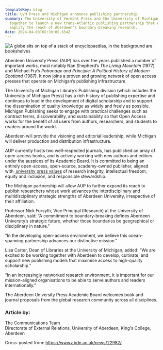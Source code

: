 ```yaml
---
templateKey: blog
title: UVM Press and Michigan announce publishing partnership
summary: The University of Vermont Press and the University of Michigan have come
  together to launch a new trans-Atlantic publishing partnership that will
  amplify the reach of Aberdeen's boundary-breaking research.
date: 2024-04-03T08:30:05.554Z
---
```



![A globe sits on top of a stack of encyclopaedias, in the background are bookshelves](https://www.abdn.ac.uk/img/460x/news/images/books_globe.jpg)



Aberdeen University Press (AUP) has over the years published a number of important works, most notably Nan Shepherd’s *The Living Mountain* (1977) and Michael Fry’s *Patronage and Principle: A Political History of Modern Scotland* (1987). It now joins a proven and growing network of open access presses that operate on Michigan’s publishing infrastructure.

The University of Michigan Library’s Publishing division (which includes the University of Michigan Press) has a rich history of publishing expertise and continues to lead in the development of digital scholarship and to support the dissemination of quality knowledge as widely and freely as possible. Michigan Publishing seeks to engage with practical challenges such as contract terms, discoverability, and sustainability so that Open Access works for the benefit of all users from authors, researchers, and students to readers around the world.

Aberdeen will provide the visioning and editorial leadership, while Michigan will deliver production and distribution infrastructure.

AUP currently hosts two well-respected journals, has published an array of open-access books, and is actively working with new authors and editors under the auspices of its Academic Board. It is committed to being an entirely open-access, open-source, academy-owned publisher, aligned with [ university press values](https://aupresses.org/about-aupresses/our-core-values/) of research integrity, intellectual freedom, equity and inclusion, and responsible stewardship. 

The Michigan partnership will allow AUP to further expand its reach to publish researchers whose work advances the interdisciplinary and multidisciplinary strategic strengths of Aberdeen University, irrespective of their affiliation.

Professor Nick Forsyth, Vice Principal (Research) at the University of Aberdeen, said: “A commitment to boundary-breaking defines Aberdeen University’s strategic future, whether those boundaries be geographical or disciplinary in nature.”

“In the developing open-access environment, we believe this ocean-spanning partnership advances our distinctive mission.”

Lisa Carter, Dean of Libraries at the University of Michigan, added: “We are excited to be working together with Aberdeen to develop, cultivate, and support new publishing models that maximise access to high-quality scholarship.”

“In an increasingly networked research environment, it is important for our mission-aligned organisations to be able to serve authors and readers internationally.” 

The Aberdeen University Press Academic Board welcomes book and journal proposals from the global research community across all disciplines.

### Article by:

The Communications Team\
Directorate of External Relations, University of Aberdeen, King's College, Aberdeen

C﻿ross-posted from: <https://www.abdn.ac.uk/news/22982/>